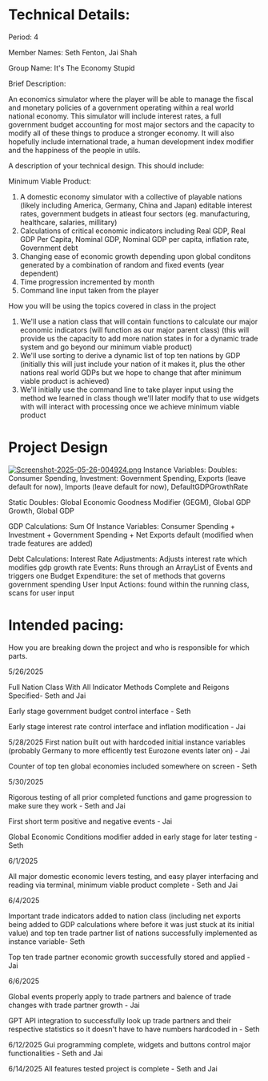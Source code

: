 

# Technical Details:

Period: 4

Member Names: Seth Fenton, Jai Shah

Group Name: It's The Economy Stupid


Brief Description: 

An economics simulator where the player will be able to manage the fiscal and monetary policies of a government operating within a real world national economy. This simulator will include interest rates, a full government budget accounting for most major sectors and the capacity to modify all of these things to produce a stronger economy. 
It will also hopefully include international trade, a human development index modifier and the happiness of the people in utils.

A description of your technical design. This should include: 

Minimum Viable Product: 

1. A domestic economy simulator with a collective of playable nations (likely including America, Germany, China and Japan) editable interest rates, government budgets in atleast four sectors (eg. manufacturing, healthcare, salaries, millitary)
2. Calculations of critical economic indicators including Real GDP, Real GDP Per Capita, Nominal GDP, Nominal GDP per capita, inflation rate, Government debt
3. Changing ease of economic growth depending upon global conditons generated by a combination of random and fixed events (year dependent)
4. Time progression incremented by month
5. Command line input taken from the player


How you will be using the topics covered in class in the project

1. We'll use a nation class that will contain functions to calculate our major economic indicators (will function as our major parent class) (this will provide us the capacity to add more nation states in for a dynamic trade system and go beyond our minimum viable product)
2. We'll use sorting to derive a dynamic list of top ten nations by GDP (initially this will just include your nation of it makes it, plus the other nations real world GDPs but we hope to change that after minimum viable product is achieved)
3. We'll initially use the command line to take player input using the method we learned in class though we'll later modify that to use widgets with will interact with processing once we achieve minimum viable product


# Project Design

[![Screenshot-2025-05-26-004924.png](https://i.postimg.cc/kMc6J5pN/Screenshot-2025-05-26-004924.png)](https://postimg.cc/bdZNLq8d)
Instance Variables: 
Doubles: Consumer Spending, Investment: Government Spending, Exports (leave default for now), Imports (leave default for now), DefaultGDPGrowthRate

Static Doubles: Global Economic Goodness Modifier (GEGM), Global GDP Growth, Global GDP

GDP Calculations: 
Sum Of Instance Variables: Consumer Spending + Investment + Government Spending + Net Exports default (modified when trade features are added)

Debt Calculations: 
Interest Rate Adjustments: 
Adjusts interest rate which modifies gdp growth rate 
Events: Runs through an ArrayList of Events and triggers one 
Budget Expenditure: the set of methods that governs government spending
User Input Actions: found within the running class, scans for user input
    
# Intended pacing:

How you are breaking down the project and who is responsible for which parts.

5/26/2025

Full Nation Class With All Indicator Methods Complete and Reigons Specified- Seth and Jai

Early stage government budget control interface - Seth

Early stage interest rate control interface and inflation modification - Jai

5/28/2025
First nation built out with hardcoded initial instance variables (probably Germany to more efficently test Eurozone events later on) - Jai

Counter of top ten global economies included somewhere on screen - Seth

5/30/2025

Rigorous testing of all prior completed functions and game progression to make sure they work - Seth and Jai

First short term positive and negative events - Jai

Global Economic Conditions modifier added in early stage for later testing - Seth

6/1/2025

All major domestic economic levers testing, and easy player interfacing and reading via terminal, minimum viable product complete - Seth and Jai

6/4/2025

Important trade indicators added to nation class (including net exports being added to GDP calculations where before it was just stuck at its initial value) and top ten trade partner list of nations successfully implemented as instance variable- Seth

Top ten trade partner economic growth successfully stored and applied - Jai


6/6/2025 

Global events properly apply to trade partners and balence of trade changes with trade partner growth - Jai

GPT API integration to successfully look up trade partners and their respective statistics so it doesn't have to have numbers hardcoded in - Seth

6/12/2025 
Gui programming complete, widgets and buttons control major functionalities - Seth and Jai

6/14/2025 
All features tested project is complete -  Seth and Jai

